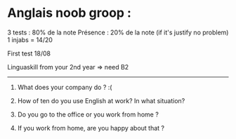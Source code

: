 # Anglais noob groop :

3 tests : 80% de la note
Présence : 20% de la note (if it's justify no problem) 1 injabs = 14/20 


First test 18/08

Linguaskill from your 2nd year => need B2



---

1) What does your company do ? :(

2) How of ten do you use English at work? In what situation?

3) Do you go to the office or you work from home ?

4) If you work from home, are you happy about that ?
